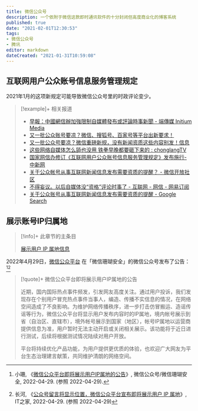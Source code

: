 ```yaml
---
title: 微信公众号
description: 一个依附于微信这款即时通讯软件的十分封闭但高度商业化的博客系统
published: true
date: "2021-02-01T12:30:53"
tags:
- 微信公众号
- 腾讯
editor: markdown
dateCreated: "2021-01-31T10:59:08"
---
```


## 互联网用户公众账号信息服务管理规定

2021年1月的这项新规定可能导致微信公众号里的时政评论变少。

> [!example]+ 相关报道
>
> +   [早報：中國網信辦加強限制自媒體發布或評論時事新聞 - 端傳媒 Initium Media](https://archive.is/YmWiK "https://theinitium.com/article/20210201-morning-brief/")
> +   [又一批公众账号要凉？微信、搜狐号、百家号等平台出新要求！](https://archive.is/6sViQ "https://mp.weixin.qq.com/s/VrJlhM2g_2jUBlw7n2sW1g")
> +   [又一批公众号要凉？微信重磅新规，没有新闻资质这些内容别发！信息](https://web.archive.org/web/20210130114632/https://www.sohu.com/a/447093398_282116)
> +   [这些网络自媒体怎么舔也没用 铁拳早晚都要砸下来的 : chonglangTV](https://archive.is/al7vo "https://old.reddit.com/r/chonglangTV/comments/l7mimq/这些网络自媒体怎么舔也没用_铁拳早晚都要砸下来的/")
> +   [国家网信办修订《互联网用户公众账号信息服务管理规定》发布施行-中新网](https://web.archive.org/web/20210130114832/http://www.chinanews.com/gn/2021/01-22/9394317.shtml)
> +   [关于公众帐号从事互联网新闻信息发布需要资质的提醒？ - 微信开放社区](https://web.archive.org/web/20210130175844/https://developers.weixin.qq.com/community/minihome/doc/000c00f9524608eddd9bbf1405b400)
> +   [不得妄议。以后自媒体没“资格”评论时事了 - 互联网 - 网信 - 网易订阅](https://web.archive.org/web/20210131090610/https://www.163.com/dy/article/G1KM2JO30511D7F2.html)
> +   [关于公众账号从事互联网新闻信息发布需要资质的提醒 - Google Search](https://archive.is/0txyg "https://www.google.com/search?q=关于公众账号从事互联网新闻信息发布需要资质的提醒")

## 展示账号IP归属地

> [!info]+ 此章节的主条目
>
> [展示用户 IP 属地信息](/censorship/展示用户_IP_属地信息.md)

2022年4月29日，[微信公众平台][] 在「微信珊瑚安全」的微信公众号发布了公告：[^weixin][^weixin_2]

[微信公众平台]: /company/腾讯/微信公众号.md

[^weixin]: 小珊, 《[微信公众平台即将展示用户IP属地的公告](http://archiveiya74codqgiixo33q62qlrqtkgmcitqx5u2oeqnmn5bpcbiyd.onion/T9Pp1 "https://mp.weixin.qq.com/s/Pzzuh56t9AmnYZsEZ3IEwA")》, 微信公众号/微信珊瑚安全, 2022-04-29. (参照 2022-04-29).

[^weixin_2]: 长河, 《[公众号留言将显示位置，微信公众平台宣布即将展示用户 IP 属地](https://www.ithome.com/0/616/019.htm)》, IT之家, 2022-04-29. (参照 2022-04-29)

> [!quote]+ 微信公众平台即将展示用户IP属地的公告
>
> 近期，国内国际热点事件频发，引发网友高度关注。通过用户投诉，我们发现存在个别用户冒充热点事件当事人，编造、传播不实信息的情况，在网络空间造成了不良影响。为维护网络传播秩序，进一步打击仿冒搬运、造谣传谣等行为，微信公众平台将显示用户发布内容时的IP属地，境内帐号展示到省（自治区、直辖市），境外帐号展示到国家（地区），帐号IP属地以运营商提供信息为准，用户暂时无法主动开启或关闭相关展示。该功能将于近日进行测试，后续将根据测试情况陆续对用户开放。
>
> 平台将持续优化产品功能，为用户提供更优质的体验，也欢迎广大网友为平台生态治理建言献策，共同维护清朗的网络空间。
